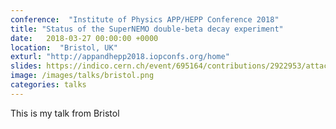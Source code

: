 ```yaml
---
conference:  "Institute of Physics APP/HEPP Conference 2018"
title: "Status of the SuperNEMO double-beta decay experiment"
date:   2018-03-27 00:00:00 +0000
location:  "Bristol, UK"
exturl: "http://appandhepp2018.iopconfs.org/home"
slides: https://indico.cern.ch/event/695164/contributions/2922953/attachments/1623700/2584895/CPatrick_SuperNEMO_Status_IOP18.pdf
image: /images/talks/bristol.png
categories: talks
---
```

This is my talk from Bristol

